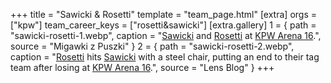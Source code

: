 +++
title = "Sawicki & Rosetti"
template = "team_page.html"
[extra]
orgs = ["kpw"]
team_career_keys = ["rosetti&sawicki"]
[extra.gallery]
1 = { path = "sawicki-rosetti-1.webp", caption = "[Sawicki](@/w/sawicki.md) and [Rosetti](@/w/rosetti.md) at [KPW Arena 16](@/e/kpw/2020-02-01-kpw-arena-16.md).", source = "Migawki z Puszki" }
2 = { path = "sawicki-rosetti-2.webp", caption = "[Rosetti](@/w/rosetti.md) hits [Sawicki](@/w/sawicki.md) with a steel chair, putting an end to their tag team after losing at [KPW Arena 16](@/e/kpw/2020-02-01-kpw-arena-16.md).", source = "Lens Blog" }
+++
